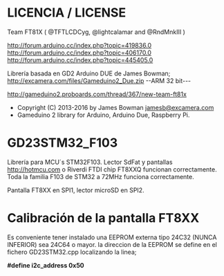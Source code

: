 # LICENCIA / LICENSE

Team FT81X ( @TFTLCDCyg, @lightcalamar and @RndMnkIII )

http://forum.arduino.cc/index.php?topic=419836.0
http://forum.arduino.cc/index.php?topic=406170.0
http://forum.arduino.cc/index.php?topic=445405.0

Librería basada en GD2 Arduino DUE de James Bowman; http://excamera.com/files/Gameduino2_Due.zip  --ARM 32 bit---

http://gameduino2.proboards.com/thread/367/new-team-ft81x

 * Copyright (C) 2013-2016 by James Bowman <jamesb@excamera.com>
 * Gameduino 2 library for Arduino, Arduino Due, Raspberry Pi.


# GD23STM32_F103

Librería para MCU´s STM32F103. Lector SdFat y pantallas http://hotmcu.com o Riverdi
FTDI chip FT8XXQ funcionan correctamente. Toda la familia F103 de STM32 a 72MHz funciona correctamente.

Pantalla FT8XX en SPI1, lector microSD en SPI2.

# Calibración de la pantalla FT8XX

Es conveniente tener instalado una EEPROM externa tipo 24C32 (NUNCA INFERIOR) sea 24C64 o mayor. la direccion de la EEPROM se define en el fichero GD23STM32.cpp localizando la linea; 

<b>#define i2c_address 0x50</b>

